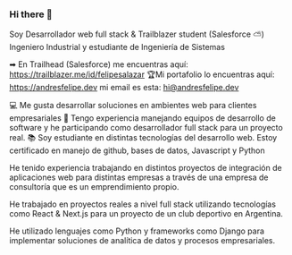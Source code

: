 ### Hi there 👋

Soy Desarrollador web full stack & Trailblazer student (Salesforce ⛅)
Ingeniero Industrial y estudiante de Ingeniería de Sistemas

➡ En Trailhead (Salesforce) me encuentras aquí: https://trailblazer.me/id/felipesalazar
🏆Mi portafolio lo encuentras aquí: https://andresfelipe.dev
mi email es esta: hi@andresfelipe.dev

💻 Me gusta desarrollar soluciones en ambientes web para clientes empresariales
🚀 Tengo experiencia manejando equipos de desarrollo de software y he participando como desarrollador full stack para un proyecto real.
📚 Soy estudiante en distintas tecnologías del desarrollo web. Estoy certificado en manejo de github, bases de datos, Javascript y Python

He tenido experiencia trabajando en distintos proyectos de integración de aplicaciones web para distintas empresas a través de una empresa de consultoría que es un emprendimiento propio. 

He trabajado en proyectos reales a nivel full stack utilizando tecnologías como React & Next.js para un proyecto de un club deportivo en Argentina.

He utilizado lenguajes como Python y frameworks como Django para implementar soluciones de analítica de datos y procesos empresariales.
<!--
**andressalazar08/andressalazar08** is a ✨ _special_ ✨ repository because its `README.md` (this file) appears on your GitHub profile.

Here are some ideas to get you started:

- 🔭 I’m currently working on ...
- 🌱 I’m currently learning ...
- 👯 I’m looking to collaborate on ...
- 🤔 I’m looking for help with ...
- 💬 Ask me about ...
- 📫 How to reach me: ...
- 😄 Pronouns: ...
- ⚡ Fun fact: ...
-->
